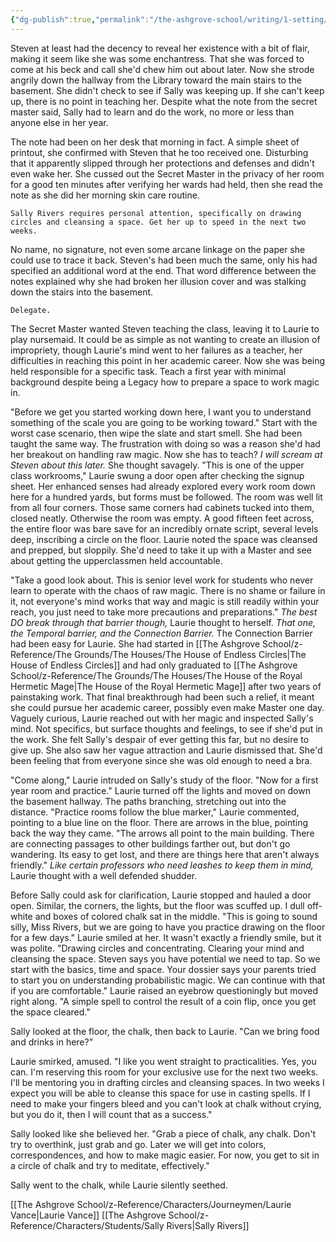 ```yaml
---
{"dg-publish":true,"permalink":"/the-ashgrove-school/writing/1-setting/1-02b-lab-work-laurie-s-pov/"}
---
```


Steven at least had the decency to reveal her existence with a bit of flair, making it seem like she was some enchantress. That she was forced to come at his beck and call she'd chew him out about later. Now she strode angrily down the hallway from the Library toward the main stairs to the basement. She didn't check to see if Sally was keeping up. If she can't keep up, there is no point in teaching her.  Despite what the note from the secret master said, Sally had to learn and do the work, no more or less than anyone else in her year. 

The note had been on her desk that morning in fact. A simple sheet of printout, she confirmed with Steven that he too received one. Disturbing that it apparently slipped through her protections and defenses and didn't even wake her. She cussed out the Secret Master in the privacy of her room for a good ten minutes after verifying her wards had held, then she read the note as she did her morning skin care routine. 

	Sally Rivers requires personal attention, specifically on drawing circles and cleansing a space. Get her up to speed in the next two weeks. 

No name, no signature, not even some arcane linkage on the paper she could use to trace it back. Steven's had been much the same, only his had specified an additional word at the end. That word difference between the notes explained why she had broken her illusion cover and was stalking down the stairs into the basement. 

	Delegate.

The Secret Master wanted Steven teaching the class, leaving it to Laurie to play nursemaid. It could be as simple as not wanting to create an illusion of impropriety, though Laurie's mind went to her failures as a teacher, her difficulties in reaching this point in her academic career. Now she was being held responsible for a specific task. Teach a first year with minimal background despite being a Legacy how to prepare a space to work magic in. 

"Before we get you started working down here, I want you to understand something of the scale you are going to be working toward." Start with the worst case scenario, then wipe the slate and start smell. She had been taught the same way. The frustration with doing so was a reason she'd had her breakout on handling raw magic. Now she has to teach? *I will scream at Steven about this later.* She thought savagely. "This is one of the upper class workrooms," Laurie swung a door open after checking the signup sheet. Her enhanced senses had already explored every work room down here for a hundred yards, but forms must be followed. The room was well lit from all four corners. Those same corners had cabinets tucked into them, closed neatly. Otherwise the room was empty. A good fifteen feet across, the entire floor was bare save for an incredibly ornate script, several levels deep, inscribing a circle on the floor. Laurie noted the space was cleansed and prepped, but sloppily. She'd need to take it up with a Master and see about getting the upperclassmen held accountable.

"Take a good look about. This is senior level work for students who never learn to operate with the chaos of raw magic. There is no shame or failure in it, not everyone's mind works that way and magic is still readily within your reach, you just need to take more precautions and preparations." *The best DO break through that barrier though,* Laurie thought to herself. *That one, the Temporal barrier, and the Connection Barrier.* The Connection Barrier had been easy for Laurie. She had started in [[The Ashgrove School/z-Reference/The Grounds/The Houses/The House of Endless Circles\|The House of Endless Circles]] and had only graduated to [[The Ashgrove School/z-Reference/The Grounds/The Houses/The House of the Royal Hermetic Mage\|The House of the Royal Hermetic Mage]] after two years of painstaking work. That final breakthrough had been such a relief, it meant she could pursue her academic career, possibly even make Master one day. Vaguely curious, Laurie reached out with her magic and inspected Sally's mind. Not specifics, but surface thoughts and feelings, to see if she'd put in the work. She felt Sally's despair of ever getting this far, but no desire to give up. She also saw her vague attraction and Laurie dismissed that. She'd been feeling that from everyone since she was old enough to need a bra.

"Come along," Laurie intruded on Sally's study of the floor. "Now for a first year room and practice." Laurie turned off the lights and moved on down the basement hallway. The paths branching, stretching out into the distance. "Practice rooms follow the blue marker," Laurie commented, pointing to a blue line on the floor. There are arrows in the blue, pointing back the way they came. "The arrows all point to the main building. There are connecting passages to other buildings farther out, but don't go wandering. Its easy to get lost, and there are things here that aren't always friendly." *Like certain professors who need leashes to keep them in mind,* Laurie thought with a well defended shudder. 

Before Sally could ask for clarification, Laurie stopped and hauled a door open. Similar, the corners, the lights, but the floor was scuffed up. I dull off-white and boxes of colored chalk sat in the middle. "This is going to sound silly, Miss Rivers, but we are going to have you practice drawing on the floor for a few days." Laurie smiled at her. It wasn't exactly a friendly smile, but it was polite. "Drawing circles and concentrating. Clearing your mind and cleansing the space. Steven says you have potential we need to tap. So we start with the basics, time and space. Your dossier says your parents tried to start you on understanding probabilistic magic. We can continue with that if you are comfortable." Laurie raised an eyebrow questioningly but moved right along. "A simple spell to control the result of a coin flip, once you get the space cleared."

Sally looked at the floor, the chalk, then back to Laurie. "Can we bring food and drinks in here?" 

Laurie smirked, amused. "I like you went straight to practicalities. Yes, you can. I'm reserving this room for your exclusive use for the next two weeks. I'll be mentoring you in drafting circles and cleansing spaces. In two weeks I expect you will be able to cleanse this space for use in casting spells. If I need to make your fingers bleed and you can't look at chalk without crying, but you do it, then I will count that as a success."

Sally looked like she believed her. "Grab a piece of chalk, any chalk. Don't try to overthink, just grab and go. Later we will get into colors, correspondences, and how to make magic easier. For now, you get to sit in a circle of chalk and try to meditate, effectively."

Sally went to the chalk, while Laurie silently seethed.

[[The Ashgrove School/z-Reference/Characters/Journeymen/Laurie Vance\|Laurie Vance]]
[[The Ashgrove School/z-Reference/Characters/Students/Sally Rivers\|Sally Rivers]]


